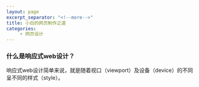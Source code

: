 ```yaml
---
layout: page
excerpt_separator: "<!--more-->"
title: 小白的网页制作之道
categories:
     - 网页设计
---
```

### 什么是响应式web设计？
响应式web设计简单来说，就是随着视口（viewport）及设备（device）的不同呈不同的样式（style）。